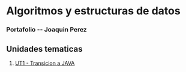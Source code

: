 # Algoritmos y estructuras de datos

### Portafolio -- Joaquin Perez

## Unidades tematicas

1. [UT1 - Transicion a JAVA](./JOAQUIN-PEREZ/UT1/README.md)


